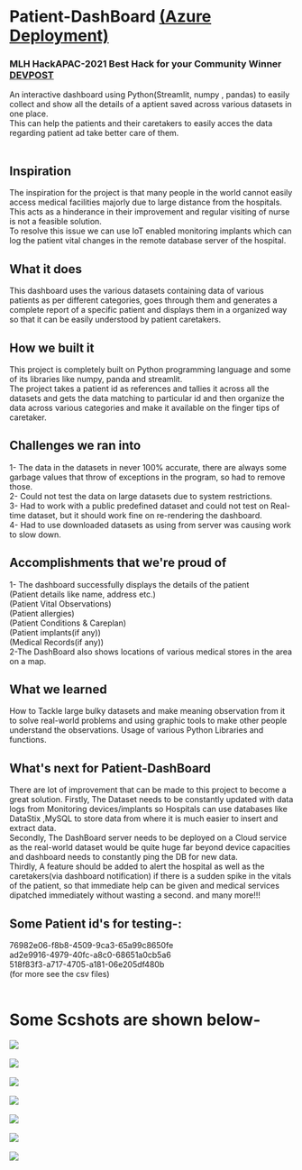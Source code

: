 # Patient-DashBoard <a href="https://patient-dashboard.azurewebsites.net/" target="_blank">(Azure Deployment)</a>
### MLH HackAPAC-2021 Best Hack for your Community Winner <a href="https://devpost.com/software/patient-dashboard">DEVPOST</a>
An interactive dashboard using Python(Streamlit, numpy , pandas) to easily collect and show all the details of a aptient saved across various datasets in one place.<br>
This can help the patients and their caretakers to easily acces the data regarding patient ad take better care of them.<br>
<br>

## Inspiration
The inspiration for the project is that many people in the world cannot easily access medical facilities majorly due to large distance from the hospitals. This acts as a hinderance in their improvement and regular visiting of nurse is not a feasible solution.<br/>
To resolve this issue we can use IoT enabled monitoring implants which can log the patient vital changes in the remote database server of the hospital.

## What it does
This dashboard uses the various datasets containing data of various patients as per different categories, goes through them and generates a complete report of a specific patient and displays them in a organized way so that it can be easily understood by patient caretakers.

## How we built it
This project is completely built on Python programming language and some of its libraries like numpy, panda and streamlit.<br/>
The project takes a patient id as references and tallies it across all the datasets and gets the data matching to particular id and then organize the data across various categories and make it available on the finger tips of caretaker.

## Challenges we ran into
1- The data in the datasets in never 100% accurate, there are always some garbage values that throw of exceptions in the program, so had to remove those.<br/>
2- Could not test the data on large datasets due to system restrictions.<br/>
3- Had to work with a public predefined dataset and could not test on Real-time dataset, but it should work fine on re-rendering the dashboard. <br/>
4- Had to use downloaded datasets as using from server was causing work to slow down.<br/>

## Accomplishments that we're proud of
1- The dashboard successfully displays the details of the patient<br/>
(Patient details like name, address etc.)<br/>
(Patient Vital Observations)<br/>
(Patient allergies)<br/>
(Patient Conditions & Careplan)<br/>
(Patient implants(if any))<br/>
(Medical Records(if any))<br/>
2-The DashBoard also shows locations of various medical stores in the area on a map.

## What we learned
How to Tackle large bulky datasets and make meaning observation from it to solve real-world problems and using graphic tools to make other people understand the observations. Usage of various Python Libraries and functions.

## What's next for Patient-DashBoard
There are lot of improvement that can be made to this project to become a great solution.
Firstly, The Dataset needs to be constantly updated with data logs from Monitoring devices/implants so Hospitals can use databases like DataStix ,MySQL to store data from where it is much easier to insert and extract data.<br/>
Secondly, The DashBoard server needs to be deployed on a Cloud service as the real-world dataset would be quite huge far beyond device capacities and dashboard needs to constantly ping the DB for new data.<br/>
Thirdly, A feature should be added to alert the hospital as well as the caretakers(via dashboard notification) if there is a sudden spike in the vitals of the patient, so that immediate help can be given and medical services dipatched immediately without wasting a second. and many more!!!<br/>

## Some Patient id's for testing-:<br>
76982e06-f8b8-4509-9ca3-65a99c8650fe<br>
ad2e9916-4979-40fc-a8c0-68651a0cb5a6<br>
518f83f3-a717-4705-a181-06e205df480b<br>
(for more see the csv files)
<br><br>
# Some Scshots are shown below-

![](WebApp/SCREENSHOTS/Screenshot2.png)
<br><br>
![](WebApp/SCREENSHOTS/Screenshot1.png)
<br><br>
![](WebApp/SCREENSHOTS/Screenshot3.png)
<br><br>
![](WebApp/SCREENSHOTS/Screenshot4.png)
<br><br>
![](WebApp/SCREENSHOTS/Screenshot5.png)
<br><br>
![](WebApp/SCREENSHOTS/Screenshot6.png)
<br><br>
![](WebApp/SCREENSHOTS/Screenshot7.png)
